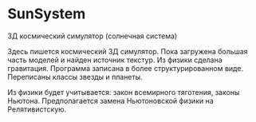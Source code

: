 # SunSystem
3Д космический симулятор (солнечная система)

Здесь пишется космический 3Д симулятор. Пока загружена большая часть моделей и найден источник текстур. Из физики сделана гравитация. Программа записана в более структурированном виде. Переписаны классы звезды и планеты. 

Из физики будет учитывается: закон всемирного тяготения, законы Ньютона. Предполагается замена Ньютоновской физики на Релятивистскую.
